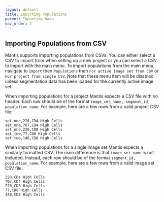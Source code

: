 ```yaml
---
layout: default
title: Importing Populations
parent: Importing Data
nav_order: 3
---
```


## Importing Populations from CSV

Mantis supports importing populations from CSVs. You can either select a CSV to import from when setting up a new project or you can select a CSV to import with the main menu. To import populations from the main menu, navigate to `Import` then `Populations` then `For active image set from CSV` or `For project from single CSV`. Note that these menu item will be disabled unless segmentation data has been loaded for the currently active image set.

When importing populations for a project Mantis expects a CSV file with no header. Each row should be of the format `image_set_name, segment_id, population_name`. For example, here are a few rows from a valid project CSV file:

```
set_one,220,CD4 High Cells
set_one,707,CD4 High Cells
set_one,220,CD8 High Cells
set_two,77,CD8 High Cells
set_two,140,CD8 High Cells
```

When importing populations for a single image set Mantis expects a similarly formatted CSV. The main difference is that `image_set_name` is not included. Instead, each row should be of the format `segment_id, population_name`. For example, here are a few rows from a valid image set CSV file:

```
220,CD4 High Cells
707,CD4 High Cells
220,CD8 High Cells
77,CD8 High Cells
140,CD8 High Cells
```


